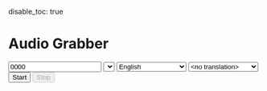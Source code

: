 disable_toc: true

<h1>Audio Grabber</h1>
<input type="text" id="tenant_id" placeholder="Tenant ID" value="0000">
<select id="audioInputSelect"></select>
<select id="translate_from">
    <option value="af" >Afrikaans</option>
    <option value="sq" >Albanian</option>
    <option value="am" >Amharic</option>
    <option value="ar" >Arabic</option>
    <option value="hy" >Armenian</option>
    <option value="ast" >Asturian</option>
    <option value="az" >Azerbaijani</option>
    <option value="ba" >Bashkir</option>
    <option value="be" >Belarusian</option>
    <option value="bn" >Bengali</option>
    <option value="bs" >Bosnian</option>
    <option value="br" >Breton</option>
    <option value="bg" >Bulgarian</option>
    <option value="my" >Burmese</option>
    <option value="ca" >Catalan</option>
    <option value="ceb" >Cebuano</option>
    <option value="km" >Central Khmer</option>
    <option value="zh" >Chinese</option>
    <option value="hr" >Croatian</option>
    <option value="cs" >Czech</option>
    <option value="da" >Danish</option>
    <option value="nl" >Dutch</option>
    <option value="en" selected>English</option>
    <option value="et" >Estonian</option>
    <option value="fi" >Finnish</option>
    <option value="fr" >French</option>
    <option value="ff" >Fulah</option>
    <option value="gd" >Gaelic</option>
    <option value="gl" >Galician</option>
    <option value="lg" >Ganda</option>
    <option value="ka" >Georgian</option>
    <option value="de">German</option>
    <option value="el" >Greeek</option>
    <option value="gu" >Gujarati</option>
    <option value="ht" >Haitian</option>
    <option value="ha" >Hausa</option>
    <option value="he" >Hebrew</option>
    <option value="hi" >Hindi</option>
    <option value="hu" >Hungarian</option>
    <option value="is" >Icelandic</option>
    <option value="ig" >Igbo</option>
    <option value="ilo" >Iloko</option>
    <option value="id" >Indonesian</option>
    <option value="ga" >Irish</option>
    <option value="it" >Italian</option>
    <option value="ja" >Japanese</option>
    <option value="jv" >Javanese</option>
    <option value="kn" >Kannada</option>
    <option value="kk" >Kazakh</option>
    <option value="ko" >Korean</option>
    <option value="lo" >Lao</option>
    <option value="lv" >Latvian</option>
    <option value="ln" >Lingala</option>
    <option value="lt" >Lithuanian</option>
    <option value="lb" >Luxembourgish</option>
    <option value="mk" >Macedonian</option>
    <option value="mg" >Malagasy</option>
    <option value="ms" >Malay</option>
    <option value="ml" >Malayalam</option>
    <option value="mr" >Marathi</option>
    <option value="mn" >Mongolian</option>
    <option value="ne" >Nepali</option>
    <option value="ns" >Northern Sotho</option>
    <option value="no" >Norwegian</option>
    <option value="oc" >Occitan (post 1500)</option>
    <option value="or" >Oriya</option>
    <option value="pa" >Panjabi</option>
    <option value="fa" >Persian</option>
    <option value="pl" >Polish</option>
    <option value="pt" >Portuguese</option>
    <option value="ps" >Pushto</option>
    <option value="ro" >Romanian</option>
    <option value="ru" >Russian</option>
    <option value="sr" >Serbian</option>
    <option value="sd" >Sindhi</option>
    <option value="si" >Sinhala</option>
    <option value="sk" >Slovak</option>
    <option value="sl" >Slovenian</option>
    <option value="so" >Somali</option>
    <option value="es" >Spanish</option>
    <option value="su" >Sundanese</option>
    <option value="sw" >Swahili</option>
    <option value="ss" >Swati</option>
    <option value="sv" >Swedish</option>
    <option value="tl" >Tagalog</option>
    <option value="ta" >Tamil</option>
    <option value="th" >Thai</option>
    <option value="tn" >Tswana</option>
    <option value="tr" >Turkish</option>
    <option value="uk" >Ukrainian</option>
    <option value="ur" >Urdu</option>
    <option value="uz" >Uzbek</option>
    <option value="vi" >Vietnamese</option>
    <option value="cy" >Welsh</option>
    <option value="fy" >Western Frisian</option>
    <option value="wo" >Wolof</option>
    <option value="xh" >Xhosa</option>
    <option value="yi" >Yiddish</option>
    <option value="yo" >Yoruba</option>
    <option value="zu" >Zulu</option>
</select>
<select id="translate_to">
    <option value="_" selected>&#60;no translation&#62;</option>
    <option value="af" >Afrikaans</option>
    <option value="sq" >Albanian</option>
    <option value="am" >Amharic</option>
    <option value="ar" >Arabic</option>
    <option value="hy" >Armenian</option>
    <option value="ast" >Asturian</option>
    <option value="az" >Azerbaijani</option>
    <option value="ba" >Bashkir</option>
    <option value="be" >Belarusian</option>
    <option value="bn" >Bengali</option>
    <option value="bs" >Bosnian</option>
    <option value="br" >Breton</option>
    <option value="bg" >Bulgarian</option>
    <option value="my" >Burmese</option>
    <option value="ca" >Catalan</option>
    <option value="ceb" >Cebuano</option>
    <option value="km" >Central Khmer</option>
    <option value="zh" >Chinese</option>
    <option value="hr" >Croatian</option>
    <option value="cs" >Czech</option>
    <option value="da" >Danish</option>
    <option value="nl" >Dutch</option>
    <option value="en" >English</option>
    <option value="et" >Estonian</option>
    <option value="fi" >Finnish</option>
    <option value="fr" >French</option>
    <option value="ff" >Fulah</option>
    <option value="gd" >Gaelic</option>
    <option value="gl" >Galician</option>
    <option value="lg" >Ganda</option>
    <option value="ka" >Georgian</option>
    <option value="de">German</option>
    <option value="el" >Greeek</option>
    <option value="gu" >Gujarati</option>
    <option value="ht" >Haitian</option>
    <option value="ha" >Hausa</option>
    <option value="he" >Hebrew</option>
    <option value="hi" >Hindi</option>
    <option value="hu" >Hungarian</option>
    <option value="is" >Icelandic</option>
    <option value="ig" >Igbo</option>
    <option value="ilo" >Iloko</option>
    <option value="id" >Indonesian</option>
    <option value="ga" >Irish</option>
    <option value="it" >Italian</option>
    <option value="ja" >Japanese</option>
    <option value="jv" >Javanese</option>
    <option value="kn" >Kannada</option>
    <option value="kk" >Kazakh</option>
    <option value="ko" >Korean</option>
    <option value="lo" >Lao</option>
    <option value="lv" >Latvian</option>
    <option value="ln" >Lingala</option>
    <option value="lt" >Lithuanian</option>
    <option value="lb" >Luxembourgish</option>
    <option value="mk" >Macedonian</option>
    <option value="mg" >Malagasy</option>
    <option value="ms" >Malay</option>
    <option value="ml" >Malayalam</option>
    <option value="mr" >Marathi</option>
    <option value="mn" >Mongolian</option>
    <option value="ne" >Nepali</option>
    <option value="ns" >Northern Sotho</option>
    <option value="no" >Norwegian</option>
    <option value="oc" >Occitan (post 1500)</option>
    <option value="or" >Oriya</option>
    <option value="pa" >Panjabi</option>
    <option value="fa" >Persian</option>
    <option value="pl" >Polish</option>
    <option value="pt" >Portuguese</option>
    <option value="ps" >Pushto</option>
    <option value="ro" >Romanian</option>
    <option value="ru" >Russian</option>
    <option value="sr" >Serbian</option>
    <option value="sd" >Sindhi</option>
    <option value="si" >Sinhala</option>
    <option value="sk" >Slovak</option>
    <option value="sl" >Slovenian</option>
    <option value="so" >Somali</option>
    <option value="es" >Spanish</option>
    <option value="su" >Sundanese</option>
    <option value="sw" >Swahili</option>
    <option value="ss" >Swati</option>
    <option value="sv" >Swedish</option>
    <option value="tl" >Tagalog</option>
    <option value="ta" >Tamil</option>
    <option value="th" >Thai</option>
    <option value="tn" >Tswana</option>
    <option value="tr" >Turkish</option>
    <option value="uk" >Ukrainian</option>
    <option value="ur" >Urdu</option>
    <option value="uz" >Uzbek</option>
    <option value="vi" >Vietnamese</option>
    <option value="cy" >Welsh</option>
    <option value="fy" >Western Frisian</option>
    <option value="wo" >Wolof</option>
    <option value="xh" >Xhosa</option>
    <option value="yi" >Yiddish</option>
    <option value="yo" >Yoruba</option>
    <option value="zu" >Zulu</option>
</select>
<button id="startBtn">Start</button>
<button id="stopBtn" disabled>Stop</button>
<canvas id="spectrogram" width="800" height="50"></canvas>
<canvas id="volumeMeter" width="800" height="50"></canvas>

<script>
    let audioContext;
    let mediaStream;
    let scriptProcessor;
    let buffer = [];
    let chunkId = Date.now().toString();
    let recording = false;
    let analyser;

    const RATE = 16000;
    const BUFFER_SIZE = 2 * 10 * RATE; // 10 seconds of audio
    const SILENCE_THRESHOLD = 300;

    const spectrogramCanvas = document.getElementById('spectrogram');
    const volumeMeterCanvas = document.getElementById('volumeMeter');
    const spectrogramCtx = spectrogramCanvas.getContext('2d');
    const volumeMeterCtx = volumeMeterCanvas.getContext('2d');

    document.getElementById('startBtn').addEventListener('click', startRecording);
    document.getElementById('stopBtn').addEventListener('click', stopRecording);

    // Get the list of audio input devices and populate the select element
    navigator.mediaDevices.enumerateDevices().then(devices => {
        const audioInputSelect = document.getElementById('audioInputSelect');
        const desktopOption = document.createElement('option');
        desktopOption.value = 'desktop';
        desktopOption.text = 'Desktop Audio';
        audioInputSelect.appendChild(desktopOption);

        devices.forEach(device => {
            if (device.kind === 'audioinput') {
                const option = document.createElement('option');
                option.value = device.deviceId;
                option.text = device.label || `Microphone ${audioInputSelect.length + 1}`;
                audioInputSelect.appendChild(option);
            }
        });
    });

    async function startRecording() {
        const selectedDeviceId = document.getElementById('audioInputSelect').value;

        if (selectedDeviceId === 'desktop') {
            try {
                const stream = await navigator.mediaDevices.getDisplayMedia({ video: true, audio: true });
                const audioTrack = stream.getAudioTracks()[0];
                const audioOnlyStream = new MediaStream([audioTrack]);
                startStream(audioOnlyStream);
            } catch (error) {
                console.error('Error accessing desktop audio', error);
            }
        } else {
            const constraints = {
                audio: {
                    deviceId: selectedDeviceId ? { exact: selectedDeviceId } : undefined,
                    sampleRate: RATE,
                },
            };

            navigator.mediaDevices.getUserMedia(constraints)
                .then(stream => {
                    startStream(stream);
                })
                .catch(error => console.error('Error accessing audio device', error));
        }
    }

    function startStream(stream) {
        audioContext = new (window.AudioContext || window.webkitAudioContext)({ sampleRate: RATE });
        mediaStream = stream;
        const mediaStreamSource = audioContext.createMediaStreamSource(stream);
        analyser = audioContext.createAnalyser();
        analyser.fftSize = 2048;
        scriptProcessor = audioContext.createScriptProcessor(4096, 1, 1);

        mediaStreamSource.connect(analyser);
        mediaStreamSource.connect(scriptProcessor);
        scriptProcessor.connect(audioContext.destination);
        scriptProcessor.onaudioprocess = processAudio;

        recording = true;
        document.getElementById('startBtn').disabled = true;
        document.getElementById('stopBtn').disabled = false;

        drawSpectrogram();
        drawVolumeMeter();
    }

    function stopRecording() {
        recording = false;
        mediaStream.getTracks().forEach(track => track.stop());
        scriptProcessor.disconnect();
        document.getElementById('startBtn').disabled = false;
        document.getElementById('stopBtn').disabled = true;
    }

    function processAudio(event) {
        const audioData = event.inputBuffer.getChannelData(0);
        if (isSilent(audioData)) {
            buffer = []; // Reset buffer
            chunkId = Date.now().toString(); // Get new chunk ID
        } else {
            buffer.push(...audioData);
        }

        if (buffer.length > 0) {
            sendChunk();
        }

        if (buffer.length >= BUFFER_SIZE) {
            buffer = []; // Reset buffer
            chunkId = Date.now().toString(); // Get new chunk ID
        }
    }

    function isSilent(data) {
        const maxVal = Math.max(...data);
        return maxVal < SILENCE_THRESHOLD / 32767; // Convert to 16-bit equivalent threshold
    }

    function getCookie(name) {
        let cookieValue = null;
        if (document.cookie && document.cookie !== '') {
            const cookies = document.cookie.split(';');
            for (let i = 0; i < cookies.length; i++) {
                const cookie = cookies[i].trim();
                if (cookie.substring(0, name.length + 1) === (name + '=')) {
                    cookieValue = decodeURIComponent(cookie.substring(name.length + 1));
                    break;
                }
            }
        }
        return cookieValue;
    }

    function sendChunk() {
        const int16Array = new Int16Array(buffer.map(n => n * 32767));
        const audioBuffer = new Blob([int16Array.buffer], { type: 'audio/wav' });
        const reader = new FileReader();
        reader.readAsDataURL(audioBuffer);
        reader.onloadend = () => {
            const base64data = reader.result.split(',')[1];
            const data = {
                tenant_id: document.getElementById('tenant_id').value,
                translate_from: document.getElementById('translate_from').value,
                translate_to: document.getElementById('translate_to').value,
                chunk_id: chunkId,
                audio_b64: base64data
            };

            // construct the URL from the host and port
            const transcribeurl = `/api/transcribe`;
            const csrftoken = getCookie('csrftoken');
            fetch(transcribeurl, {
                method: 'POST',
                headers: { 'X-CSRFToken': csrftoken, 'Content-Type': 'application/json' },
                body: JSON.stringify(data)
            })
                .then(response => {
                    if (response.ok) {
                        console.log(`Sent chunk ${chunkId} with ${buffer.length} samples`);
                    } else {
                        console.error(`Error sending chunk: ${response.status}:${response.statusText}`);
                    }
                })
                .catch(error => console.error('Error sending chunk:', error));
        };
    }

    function getColor(value) {
        const percent = value / 255;
        const red = Math.floor(Math.max(0, 255 * (percent - 0.5) * 2));
        const green = Math.floor(Math.max(0, 255 * (0.5 - Math.abs(percent - 0.5)) * 2));
        const blue = Math.floor(Math.max(0, 255 * (0.5 - percent) * 2));
        return `rgb(${red}, ${green}, ${blue})`;
    }

    function drawSpectrogram() {
        if (!recording) return;

        const freqData = new Uint8Array(analyser.frequencyBinCount);
        analyser.getByteFrequencyData(freqData);

        const width = spectrogramCanvas.width;
        const height = spectrogramCanvas.height;

        // Shift existing image to the left
        const imageData = spectrogramCtx.getImageData(1, 0, width - 1, height);
        spectrogramCtx.putImageData(imageData, 0, 0);

        // Draw new frequency data on the right
        for (let i = 0; i < height; i++) {
            const value = freqData[i];
            spectrogramCtx.fillStyle = getColor(value);
            spectrogramCtx.fillRect(width - 1, height - i, 1, 1);
        }

        requestAnimationFrame(drawSpectrogram);
    }

    function drawVolumeMeter() {
        if (!recording) return;

        const timeData = new Uint8Array(analyser.fftSize);
        analyser.getByteTimeDomainData(timeData);

        const width = volumeMeterCanvas.width;
        const height = volumeMeterCanvas.height;

        // Shift existing image to the left
        const imageData = volumeMeterCtx.getImageData(1, 0, width - 1, height);
        volumeMeterCtx.putImageData(imageData, 0, 0);

        // Calculate volume
        const volume = Math.sqrt(timeData.reduce((sum, value) => sum + Math.pow(value - 128, 2), 0) / timeData.length);
        const volumeHeight = (volume / 32) * height;

        // Clear the volume on the right with blue color
        volumeMeterCtx.fillStyle = 'grey';
        volumeMeterCtx.fillRect(width - 1, 0, 1, height);

        // Draw new volume level on the right
        volumeMeterCtx.fillStyle = 'black';
        volumeMeterCtx.fillRect(width - 1, height - volumeHeight, 1, volumeHeight);

        requestAnimationFrame(drawVolumeMeter);
    }
</script>